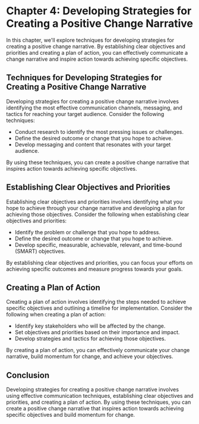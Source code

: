 Chapter 4: Developing Strategies for Creating a Positive Change Narrative
=========================================================================

In this chapter, we'll explore techniques for developing strategies for creating a positive change narrative. By establishing clear objectives and priorities and creating a plan of action, you can effectively communicate a change narrative and inspire action towards achieving specific objectives.

Techniques for Developing Strategies for Creating a Positive Change Narrative
-----------------------------------------------------------------------------

Developing strategies for creating a positive change narrative involves identifying the most effective communication channels, messaging, and tactics for reaching your target audience. Consider the following techniques:

* Conduct research to identify the most pressing issues or challenges.
* Define the desired outcome or change that you hope to achieve.
* Develop messaging and content that resonates with your target audience.

By using these techniques, you can create a positive change narrative that inspires action towards achieving specific objectives.

Establishing Clear Objectives and Priorities
--------------------------------------------

Establishing clear objectives and priorities involves identifying what you hope to achieve through your change narrative and developing a plan for achieving those objectives. Consider the following when establishing clear objectives and priorities:

* Identify the problem or challenge that you hope to address.
* Define the desired outcome or change that you hope to achieve.
* Develop specific, measurable, achievable, relevant, and time-bound (SMART) objectives.

By establishing clear objectives and priorities, you can focus your efforts on achieving specific outcomes and measure progress towards your goals.

Creating a Plan of Action
-------------------------

Creating a plan of action involves identifying the steps needed to achieve specific objectives and outlining a timeline for implementation. Consider the following when creating a plan of action:

* Identify key stakeholders who will be affected by the change.
* Set objectives and priorities based on their importance and impact.
* Develop strategies and tactics for achieving those objectives.

By creating a plan of action, you can effectively communicate your change narrative, build momentum for change, and achieve your objectives.

Conclusion
----------

Developing strategies for creating a positive change narrative involves using effective communication techniques, establishing clear objectives and priorities, and creating a plan of action. By using these techniques, you can create a positive change narrative that inspires action towards achieving specific objectives and build momentum for change.
